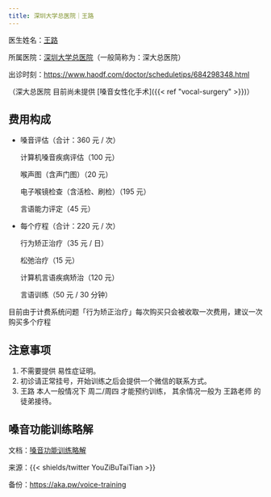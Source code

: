 ```yaml
---
title: 深圳大学总医院｜王路
---
```


医生姓名：[王路](https://sugh.szu.edu.cn/Html/Doctors/Main/Index_648.html)

所属医院：[深圳大学总医院](https://amap.com/place/B0FFGS2QMD)（一般简称为：深大总医院）

出诊时刻：<https://www.haodf.com/doctor/scheduletips/684298348.html>

（深大总医院 目前尚未提供 [嗓音女性化手术]({{< ref "vocal-surgery" >}})）

## 费用构成

- 嗓音评估（合计：360 元 / 次）

  计算机嗓音疾病评估（100 元）

  喉声图（含声门图）（20 元）

  电子喉镜检查（含活检、刷检）（195 元）

  言语能力评定（45 元）

- 每个疗程（合计：220 元 / 次）

  行为矫正治疗（35 元 / 日）

  松弛治疗（15 元）

  计算机言语疾病矫治（120 元）

  言语训练（50 元 / 30 分钟）

目前由于计费系统问题「行为矫正治疗」每次购买只会被收取一次费用，建议一次购买多个疗程

## 注意事项

1. 不需要提供 易性症证明。
1. 初诊请正常挂号，开始训练之后会提供一个微信的联系方式。
1. 王路 本人一般情况下 周二/周四 才能预约训练，
   其余情况一般为 王路老师 的 徒弟接待。

## 嗓音功能训练略解

文档：[嗓音功能训练略解](voice-training.pdf)

来源：{{< shields/twitter YouZiBuTaiTian >}}

备份：<https://aka.pw/voice-training>
